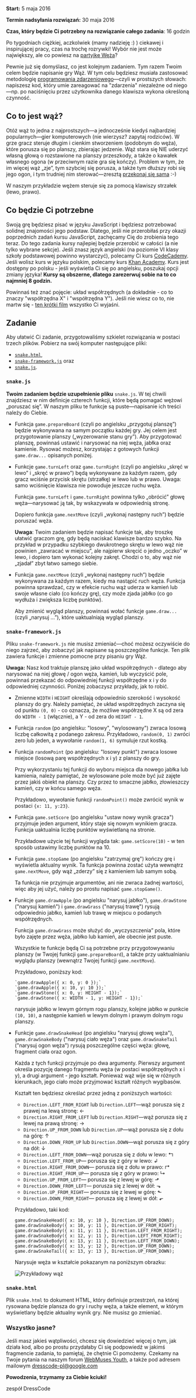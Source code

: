 **Start:** 5 maja 2016

**Termin nadsyłania rozwiązań:** 30 maja 2016

**Czas, który będzie Ci potrzebny na rozwiązanie całego zadania**: 16 godzin

Po tygodniach ciężkiej, aczkolwiek (mamy nadzieję :) ) ciekawej
i inspirującej pracy, czas na trochę rozrywki!  Wybór nie jest może
największy, ale co powiesz na [partyjkę
Węża](http://mina86.github.io/dresscode-snake/demo/snake.html)?

Pewnie już się domyślasz, co jest kolejnym zadaniem.  Tym razem Twoim
celem będzie napisanie gry Wąż.  W tym celu będziesz musiała
zastosować metodologię [programowania
zdarzeniowego](https://pl.wikipedia.org/wiki/Programowanie_sterowane_zdarzeniami)—czyli
w prostszych słowach: napiszesz kod, który umie zareagować na
"zdarzenia" niezależne od niego—np. po naciśnięciu przez użytkownika
danego klawisza wykona określoną czynność.

## Co to jest wąż?

Otóż wąż to jedna z najprostszych—a jednocześnie kiedyś najbardziej
popularnych—gier komputerowych (nie wierzysz? zapytaj rodziców).
W grze gracz steruje długim i cienkim stworzeniem (podobnym do węża),
które porusza się po planszy, zbierając jedzenie.  Wąż stara się NIE
uderzyć własną głową o rozstawione na planszy przeszkody, a także
o kawałek własnego ogona (w przeciwnym razie gra się kończy).  Problem
w tym, że im więcej wąż „zje”, tym szybciej się porusza, a także tym
dłuższy robi się jego ogon, i tym trudniej nim sterować—zresztą
[przekonaj się
sama](http://mina86.github.io/dresscode-snake/demo/snake.html) :-)

W naszym przykładzie wężem steruje się za pomocą klawiszy strzałek
(lewo, prawo).

## Co będzie Ci potrzebne

Swoją grę będziesz pisać w języku JavaScript i będziesz potrzebować
solidnej znajomości jego podstaw.  Dlatego, jeśli nie przerobiłaś przy
okazji poprzednich zadań kursu JavaScript, zachęcamy Cię do zrobienia
tego teraz. Do tego zadania kursy najlepiej będzie przerobić w całości
(a nie tylko wybrane sekcje).
Jeśli znasz język angielski (na poziomie VI klasy szkoły podstawowej
powinno wystarczyć), polecamy Ci kurs [CodeCademy](https://www.codecademy.com/learn/javascript).
Jeśli wolisz kurs w języku polskim, polecamy kurs [Khan Academy](https://pl.khanacademy.org/computing/computer-programming/programming).
Kurs jest dostępny po polsku - jeśli wyświetla Ci się po angielsku, poszukaj
opcji zmiany języka!
**Kursy są obszerne, dlatego zarezerwuj sobie na to co najmniej 8 godzin.**

Powinnaś też znać pojęcie: układ współrzędnych (a dokładnie - co to znaczy
"współrzędna X" i "współrzędna Y"). Jeśli nie wiesz co to, nie martw się -
[ten krótki film](https://pl.khanacademy.org/math/cc-sixth-grade-math/cc-6th-negative-number-topic/cc-6th-coordinate-plane/v/the-coordinate-plane) wszystko Ci wyjaśni.

## Zadanie

Aby ułatwić Ci zadanie, przygotowaliśmy szkielet rozwiązania w postaci
trzech plików.  Pobierz na swój komputer następujące pliki:

 *  [`snake.html`](http://mina86.github.io/dresscode-snake/files/snake.html),
 *  [`snake-framework.js`](http://mina86.github.io/dresscode-snake/files/snake-framework.js) oraz
 *  [`snake.js`](http://mina86.github.io/dresscode-snake/files/snake.js).

### `snake.js`

**Twoim zadaniem będzie uzupełnienie pliku** `snake.js`.  W tej chwili
znajdziesz w nim definicje czterech funkcji, które będą pomagać wężowi
„poruszać się”.  W naszym pliku te funkcje są puste—napisanie ich
treści należy do Ciebie.

 *  Funkcja `game.prepareBoard` (czyli po angielsku „przygotuj
    planszę”) będzie wykonywana na samym początku każdej gry.  Jej
    celem jest przygotowanie planszy („wyzerowanie stanu gry”).  Aby
    przygotować planszę, powinnaś ustawić i narysować na niej węża,
    jabłka oraz kamienie.  Rysować możesz, korzystając z gotowych
    funkcji `game.draw...` opisanych poniżej.

 *  Funkcje `game.turnLeft` oraz `game.turnRight` (czyli po angielsku
    „skręć w lewo” i „skręć w prawo”) będą wykonywane za każdym razem,
    gdy gracz wciśnie przycisk skrętu (strzałkę) w lewo lub w prawo.
    Uwaga: samo wciśnięcie klawisza nie powoduje jeszcze ruchu węża.

    Funkcja `game.turnLeft` i `game.turnRight` powinna tylko „obrócić”
    głowę węża—narysować ją tak, by wskazywała w odpowiednią stronę.

    Dopiero funkcja `game.nextMove` (czyli „wykonaj następny ruch”)
    będzie poruszać węża.

    **Uwaga**: Twoim zadaniem będzie napisać funkcje tak, aby troszkę
    ułatwić graczom grę, gdy będą naciskać klawisze bardzo szybko.  Na
    przykład w przypadku szybkiego dwukrotnego skrętu w lewo wąż nie
    powinien „zawracać w miejscu”, ale najpierw skręcić o jedno
    „oczko” w lewo, i dopiero tam wykonać kolejny zakręt.  Chodzi
    o to, aby wąż nie „zjadał” zbyt łatwo samego siebie.

 *  Funkcja `game.nextMove` (czyli „wykonaj następny ruch”) będzie
    wykonywana za każdym razem, kiedy ma nastąpić ruch węża.  Funkcja
    powinna sprawdzać, czy w efekcie ruchu wąż uderza w kamień lub
    swoje własne ciało (co kończy grę), czy może zjada jabłko (co go
    wydłuża i zwiększa liczbę punktów).

    Aby zmienić wygląd planszy, powinnaś wołać funkcje `game.draw...`
    (czyli „narysuj ...”), które uaktualniają wygląd planszy.


### `snake-framework.js`

Pliku `snake-framework.js` nie musisz zmieniać—choć możesz oczywiście
do niego zajrzeć, aby zobaczyć jak napisane są poszczególne funkcje.
Ten plik zawiera funkcje i zmienne pomocne przy pisaniu gry Wąż.

**Uwaga:** Nasz kod traktuje planszę jako układ współrzędnych - dlatego
aby narysować na niej głowę / ogon węża, kamień, lub wyczyścić pole,
powinnaś przekazać do odpowiedniej funkcji współrzędne x i y do odpowiedniej
czynności. Poniżej zobaczysz przykłady, jak to robić.

 *  Zmienne `WIDTH` i `HEIGHT` określają odpowiednio szerokość
    i wysokość planszy do gry.  Należy pamiętać, że układ
    współrzędnych zaczyna się od punktu `(0, 0)` - co oznacza, że
    możliwe współrzędne X są od zera do `WIDTH - 1` (włącznie),
    a Y - od zera do `HEIGHT - 1`.

 *  Funkcja `random` (po angielsku: "losowy", "wylosowany") zwraca
    losową liczbę całkowitą z podanego zakresu.  Przykładowo, `random(0, 1)` zwróci zero
    lub jeden, a wywołanie `random(1, 6)` symuluje rzut kostką.

 *  Funkcja `randomPoint` (po angielsku: "losowy punkt") zwraca losowe
    miejsce (losową parę współrzędnych x i y) z planszy do gry.

    Przy wykorzystaniu tej funkcji do wyboru miejsca dla nowego jabłka
    lub kamienia, należy pamiętać, że wylosowane pole może być już
    zajęte przez jakiś obiekt na planszy.  Czy przez to smaczne jabłko,
    złowieszczy kamień, czy w końcu samego węża.

    Przykładowo, wywołanie funkcji `randomPoint()` może zwrócić wynik
    w postaci `{x: 11, y:23}`.

 *  Funkcja `game.setScore` (po angielsku "ustaw nowy wynik gracza")
    przyjmuje jeden argument, który staje się nowym wynikiem gracza.
    Funkcja uaktualnia liczbę punktów wyświetlaną na stronie.

    Przykładowe użycie tej funkcji wygląda tak: `game.setScore(10)` - w ten
    sposób ustawimy liczbę punktów na 10.

 *  Funkcja `game.stopGame` (po angielsku "zatrzymaj grę") kończy grę
    i wyświetla aktualny wynik.  Ta funkcja powinna zostać użyta
    wewnątrz `game.nextMove`, gdy wąż „zderzy” się z kamieniem lub samym sobą.

    Ta funkcja nie przyjmuje argumentów, ani nie zwraca żadnej wartości,
    więc aby jej użyć, należy po prostu napisać `game.stopGame()`.

 *  Funkcje `game.drawApple` (po angielsku "narysuj jabłko"), `game.drawStone`
    ("narysuj kamień") i `game.drawGrass` ("narysuj trawę") rysują odpowiednio
    jabłko, kamień lub trawę w miejscu o podanych współrzędnych.

    Funkcja `game.drawGrass` może służyć do „wyczyszczenia” pola, które było zajęte
    przez węża, jabłko lub kamień, ale obecnie jest puste.

    Wszystkie te funkcje będą Ci są potrzebne przy przygotowywaniu planszy
    (w Twojej funkcji `game.prepareBoard`), a także przy uaktualnianiu
    wyglądu planszy (wewnątrz Twojej funkcji `game.nextMove`).

    Przykładowo, poniższy kod:

        `game.drawApple({ x: 0, y: 0 });`
        `game.drawApple({ x: 10, y: 10 });`
        `game.drawStone({ x: 0, y: HEIGHT - 1});`
        `game.drawStone({ x: WIDTH - 1, y: HEIGHT - 1});`

    narysuje jabłko w lewym górnym rogu planszy, kolejne jabłko w punkcie
    `(10, 10)`, a następnie kamień w lewym dolnym i prawym dolnym rogu planszy.

 *  Funkcje `game.drawSnakeHead` (po angielsku "narysuj głowę węża"),
    `game.drawSnakeBody` ("narysuj ciało węża") oraz `game.drawSnakeTail`
    ("narysuj ogon węża") rysują poszczególne części węża: głowę,
    fragment ciała oraz ogon.

    Każda z tych funkcji przyjmuje po dwa argumenty.  Pierwszy argument
    określa pozycję danego fragmentu węża (w postaci współrzędnych x i y),
    a drugi argument - jego kształt.  Ponieważ wąż wije się w różnych kierunkach,
    jego ciało może przyjmować kształt różnych wygibasów.

    Kształt ten będziesz określać przez jedną z poniższych wartości:

     *  `Direction.LEFT_FROM_RIGHT` lub `Direction.LEFT`—wąż porusza
        się z prawej na lewą stronę: ←
     *  `Direction.RIGHT_FROM_LEFT` lub `Direction.RIGHT`—wąż porusza
        się z lewej na prawą stronę: →
     *  `Direction.UP_FROM_DOWN` lub `Direction.UP`—wąż porusza się
        z dołu na górę: ↑
     *  `Direction.DOWN_FROM_UP` lub `Direction.DOWN`—wąż porusza się
        z góry na dół: ↓
     *  `Direction.LEFT_FROM_DOWN`—wąż porusza się z dołu w lewo: ↰
     *  `Direction.LEFT_FROM_UP`— porusza się z góry w lewo: ↲
     *  `Direction.RIGHT_FROM_DOWN`— porusza się z dołu w prawo: ↱
     *  `Direction.RIGHT_FROM_UP`— porusza się z góry w prawo: ↳
     *  `Direction.UP_FROM_LEFT`— porusza się z lewej w górę: ⬏
     *  `Direction.DOWN_FROM_LEFT`— porusza się z lewej w dół: ⬎
     *  `Direction.UP_FROM_RIGHT`— porusza się z lewej w górę: ⬑
     *  `Direction.DOWN_FROM_RIGHT`— porusza się z lewej w dół: ⬐

    Przykładowo, taki kod:

        game.drawSnakeHead({ x: 10, y: 10 }, Direction.UP_FROM_DOWN);
        game.drawSnakeBody({ x: 10, y: 11 }, Direction.UP_FROM_RIGHT);
        game.drawSnakeBody({ x: 11, y: 11 }, Direction.LEFT_FROM_RIGHT);
        game.drawSnakeBody({ x: 12, y: 11 }, Direction.LEFT_FROM_RIGHT);
        game.drawSnakeBody({ x: 13, y: 11 }, Direction.LEFT_FROM_DOWN);
        game.drawSnakeBody({ x: 13, y: 12 }, Direction.UP_FROM_DOWN);
        game.drawSnakeTail({ x: 13, y: 13 }, Direction.UP_FROM_DOWN);

    Narysuje węża w kształcie pokazanym na poniższym obrazku:

    ![Przykładowy wąż](snake-draw-example.png)

### `snake.html`

Plik `snake.html` to dokument HTML, który definiuje przestrzeń,
na której rysowana będzie plansza do gry i ruchy węża, a także
element, w którym wyświetlany będzie aktualny wynik gry.
Nie musisz go zmieniać.

### Wszystko jasne?

Jeśli masz jakieś wątpliwości, chcesz się dowiedzieć więcej o tym, jak
działa kod, albo po prostu przydałaby Ci się podpowiedź w jakimś fragmencie zadania,
to pamiętaj, że chętnie Ci pomożemy. Czekamy na Twoje pytania na naszym forum
[WebMuses Youth](https://plus.google.com/u/0/communities/116917969489436061702), a także
pod adresem mailowym dresscode-pl@google.com

**Powodzenia, trzymamy za Ciebie kciuki!**

zespół DressCode
